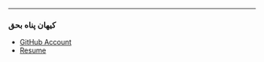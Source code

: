 # 
--------------
###   کیهان پناه بحق
- [GitHub Account](https://github.com/kyhpnh)
- [Resume](https://kyhpnh.github.io)


